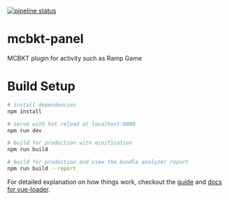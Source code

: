 [![pipeline status](https://gitlab.physicsfront.home/Sam/mcbkt-plugin/badges/master/pipeline.svg)](https://gitlab.physicsfront.home/Sam/mcbkt-plugin/commits/master)

# mcbkt-panel

MCBKT plugin for activity such as Ramp Game

# Build Setup

``` bash
# install dependencies
npm install

# serve with hot reload at localhost:8080
npm run dev

# build for production with minification
npm run build

# build for production and view the bundle analyzer report
npm run build --report
```

For detailed explanation on how things work, checkout the [guide](http://vuejs-templates.github.io/webpack/) and [docs for vue-loader](http://vuejs.github.io/vue-loader).
